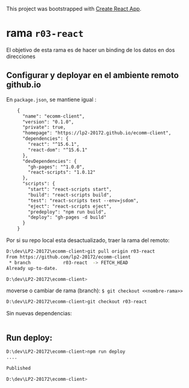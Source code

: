 This project was bootstrapped with [Create React App](https://github.com/facebookincubator/create-react-app).

# rama `r03-react`
El objetivo de esta rama es de hacer un binding de los datos en dos direcciones

## Configurar y deployar en el ambiente remoto github.io

En `package.json`, se mantiene igual :

```diff
    {
      "name": "ecomm-client",
      "version": "0.1.0",
      "private": true,
      "homepage": "https://lp2-20172.github.io/ecomm-client",
      "dependencies": {
        "react": "^15.6.1",
        "react-dom": "^15.6.1"
      },
      "devDependencies": {
        "gh-pages": "^1.0.0",
        "react-scripts": "1.0.12"
      },
      "scripts": {
        "start": "react-scripts start",
        "build": "react-scripts build",
        "test": "react-scripts test --env=jsdom",
        "eject": "react-scripts eject",
        "predeploy": "npm run build",
        "deploy": "gh-pages -d build"
      }
    }     
```
Por si su repo local esta desactualizado, traer la rama del remoto:
```sh
D:\dev\LP2-20172\ecomm-client>git pull origin r03-react
From https://github.com/lp2-20172/ecomm-client
 * branch            r03-react  -> FETCH_HEAD
Already up-to-date.

D:\dev\LP2-20172\ecomm-client>

```

moverse o cambiar de rama (branch): `$ git checkout <<nombre-rama>>`
```sh
D:\dev\LP2-20172\ecomm-client>git checkout r03-react

```


Sin nuevas dependencias:
```sh


```

## Run deploy:

```sh
D:\dev\LP2-20172\ecomm-client>npm run deploy
....

Published

D:\dev\LP2-20172\ecomm-client>


```




